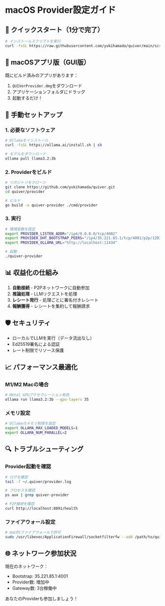 # macOS Provider設定ガイド

## 🚀 クイックスタート（1分で完了）

```bash
# インストールスクリプトを実行
curl -fsSL https://raw.githubusercontent.com/yukihamada/quiver/main/scripts/install-mac-provider.sh | bash
```

## 📱 macOSアプリ版（GUI版）

既にビルド済みのアプリがあります：
1. `QUIVerProvider.dmg`をダウンロード
2. アプリケーションフォルダにドラッグ
3. 起動するだけ！

## 🔧 手動セットアップ

### 1. 必要なソフトウェア
```bash
# Ollamaをインストール
curl -fsSL https://ollama.ai/install.sh | sh

# モデルをダウンロード
ollama pull llama3.2:3b
```

### 2. Providerをビルド
```bash
# リポジトリをクローン
git clone https://github.com/yukihamada/quiver.git
cd quiver/provider

# ビルド
go build -o quiver-provider ./cmd/provider
```

### 3. 実行
```bash
# 環境変数を設定
export PROVIDER_LISTEN_ADDR="/ip4/0.0.0.0/tcp/4002"
export PROVIDER_DHT_BOOTSTRAP_PEERS="/ip4/35.221.85.1/tcp/4001/p2p/12D3KooWBBV3Sp2nCk47ygTCpCYfudkURmJUHK1Zmv33o4hCa991"
export PROVIDER_OLLAMA_URL="http://localhost:11434"

# 起動
./quiver-provider
```

## 📊 収益化の仕組み

1. **自動接続** - P2Pネットワークに自動参加
2. **推論処理** - LLMリクエストを処理
3. **レシート発行** - 処理ごとに署名付きレシート
4. **報酬獲得** - レシートを集約して報酬請求

## 🛡️ セキュリティ

- ローカルでLLMを実行（データ流出なし）
- Ed25519署名による認証
- レート制限でリソース保護

## 📈 パフォーマンス最適化

### M1/M2 Macの場合
```bash
# Metal GPUアクセラレーション有効
ollama run llama3.2:3b --gpu-layers 35
```

### メモリ設定
```bash
# Ollamaのメモリ制限を設定
export OLLAMA_MAX_LOADED_MODELS=1
export OLLAMA_NUM_PARALLEL=2
```

## 🔍 トラブルシューティング

### Provider起動を確認
```bash
# ログを確認
tail -f ~/.quiver/provider.log

# プロセスを確認
ps aux | grep quiver-provider

# P2P接続を確認
curl http://localhost:8091/health
```

### ファイアウォール設定
```bash
# macOSファイアウォールで許可
sudo /usr/libexec/ApplicationFirewall/socketfilterfw --add /path/to/quiver-provider
```

## 🌐 ネットワーク参加状況

現在のネットワーク：
- Bootstrap: 35.221.85.1:4001
- Provider数: 増加中
- Gateway数: 3台稼働中

あなたのProviderも参加しましょう！
